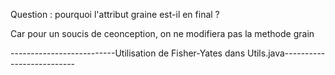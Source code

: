 Question : pourquoi l'attribut graine est-il en final ?
<p>Car pour un soucis de ceonception, on ne modifiera pas la methode grain

--------------------------Utilisation de Fisher-Yates dans Utils.java--------------------------